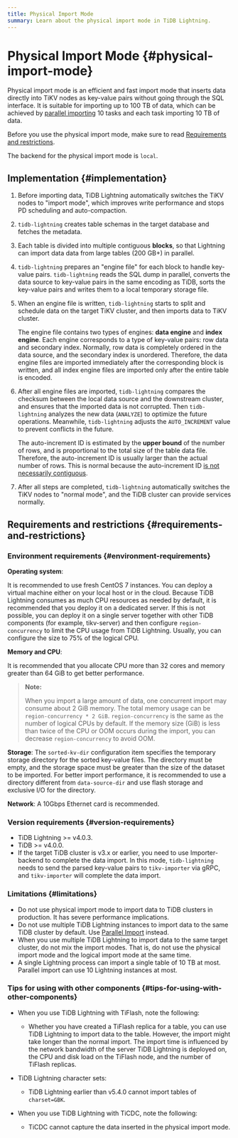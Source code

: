 ```yaml
---
title: Physical Import Mode
summary: Learn about the physical import mode in TiDB Lightning.
---
```


# Physical Import Mode {#physical-import-mode}

Physical import mode is an efficient and fast import mode that inserts data directly into TiKV nodes as key-value pairs without going through the SQL interface. It is suitable for importing up to 100 TB of data, which can be achieved by [parallel importing](/tidb-lightning/tidb-lightning-distributed-import.md) 10 tasks and each task importing 10 TB of data.

Before you use the physical import mode, make sure to read [Requirements and restrictions](#requirements-and-restrictions).

The backend for the physical import mode is `local`.

## Implementation {#implementation}

1.  Before importing data, TiDB Lightning automatically switches the TiKV nodes to "import mode", which improves write performance and stops PD scheduling and auto-compaction.

2.  `tidb-lightning` creates table schemas in the target database and fetches the metadata.

3.  Each table is divided into multiple contiguous **blocks**, so that Lightning can import data data from large tables (200 GB+) in parallel.

4.  `tidb-lightning` prepares an "engine file" for each block to handle key-value pairs. `tidb-lightning` reads the SQL dump in parallel, converts the data source to key-value pairs in the same encoding as TiDB, sorts the key-value pairs and writes them to a local temporary storage file.

5.  When an engine file is written, `tidb-lightning` starts to split and schedule data on the target TiKV cluster, and then imports data to TiKV cluster.

    The engine file contains two types of engines: **data engine** and <strong>index engine</strong>. Each engine corresponds to a type of key-value pairs: row data and secondary index. Normally, row data is completely ordered in the data source, and the secondary index is unordered. Therefore, the data engine files are imported immediately after the corresponding block is written, and all index engine files are imported only after the entire table is encoded.

6.  After all engine files are imported, `tidb-lightning` compares the checksum between the local data source and the downstream cluster, and ensures that the imported data is not corrupted. Then `tidb-lightning` analyzes the new data (`ANALYZE`) to optimize the future operations. Meanwhile, `tidb-lightning` adjusts the `AUTO_INCREMENT` value to prevent conflicts in the future.

    The auto-increment ID is estimated by the **upper bound** of the number of rows, and is proportional to the total size of the table data file. Therefore, the auto-increment ID is usually larger than the actual number of rows. This is normal because the auto-increment ID [is not necessarily contiguous](/mysql-compatibility.md#auto-increment-id).

7.  After all steps are completed, `tidb-lightning` automatically switches the TiKV nodes to "normal mode", and the TiDB cluster can provide services normally.

## Requirements and restrictions {#requirements-and-restrictions}

### Environment requirements {#environment-requirements}

**Operating system**:

It is recommended to use fresh CentOS 7 instances. You can deploy a virtual machine either on your local host or in the cloud. Because TiDB Lightning consumes as much CPU resources as needed by default, it is recommended that you deploy it on a dedicated server. If this is not possible, you can deploy it on a single server together with other TiDB components (for example, tikv-server) and then configure `region-concurrency` to limit the CPU usage from TiDB Lightning. Usually, you can configure the size to 75% of the logical CPU.

**Memory and CPU**:

It is recommended that you allocate CPU more than 32 cores and memory greater than 64 GiB to get better performance.

> **Note:**
>
> When you import a large amount of data, one concurrent import may consume about 2 GiB memory. The total memory usage can be `region-concurrency * 2 GiB`. `region-concurrency` is the same as the number of logical CPUs by default. If the memory size (GiB) is less than twice of the CPU or OOM occurs during the import, you can decrease `region-concurrency` to avoid OOM.

**Storage**: The `sorted-kv-dir` configuration item specifies the temporary storage directory for the sorted key-value files. The directory must be empty, and the storage space must be greater than the size of the dataset to be imported. For better import performance, it is recommended to use a directory different from `data-source-dir` and use flash storage and exclusive I/O for the directory.

**Network**: A 10Gbps Ethernet card is recommended.

### Version requirements {#version-requirements}

-   TiDB Lightning >= v4.0.3.
-   TiDB >= v4.0.0.
-   If the target TiDB cluster is v3.x or earlier, you need to use Importer-backend to complete the data import. In this mode, `tidb-lightning` needs to send the parsed key-value pairs to `tikv-importer` via gRPC, and `tikv-importer` will complete the data import.

### Limitations {#limitations}

-   Do not use physical import mode to import data to TiDB clusters in production. It has severe performance implications.
-   Do not use multiple TiDB Lightning instances to import data to the same TiDB cluster by default. Use [Parallel Import](/tidb-lightning/tidb-lightning-distributed-import.md) instead.
-   When you use multiple TiDB Lightning to import data to the same target cluster, do not mix the import modes. That is, do not use the physical import mode and the logical import mode at the same time.
-   A single Lightning process can import a single table of 10 TB at most. Parallel import can use 10 Lightning instances at most.

### Tips for using with other components {#tips-for-using-with-other-components}

-   When you use TiDB Lightning with TiFlash, note the following:

    -   Whether you have created a TiFlash replica for a table, you can use TiDB Lightning to import data to the table. However, the import might take longer than the normal import. The import time is influenced by the network bandwidth of the server TiDB Lightning is deployed on, the CPU and disk load on the TiFlash node, and the number of TiFlash replicas.

-   TiDB Lightning character sets:

    -   TiDB Lightning earlier than v5.4.0 cannot import tables of `charset=GBK`.

-   When you use TiDB Lightning with TiCDC, note the following:

    -   TiCDC cannot capture the data inserted in the physical import mode.
